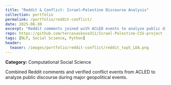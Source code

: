 ```yaml
---
title: "Reddit & Conflict: Israel–Palestine Discourse Analysis"
collection: portfolio
permalink: /portfolio/reddit-conflict/
date: 2025-06-30
excerpt: "Reddit comments joined with ACLED events to analyze public discourse around major geopolitical incidents."
repo: https://github.com/tercasaskova311/Israel-Palestine-CSS-project
tags: [NLP, Social Science, Python]
header:
  teaser: /images/portfolio/reddit-conflict/reddit_top5_LDA.png
---
```

**Category:** Computational Social Science

Combined Reddit comments and verified conflict events from ACLED to analyze public discourse during major geopolitical events.


